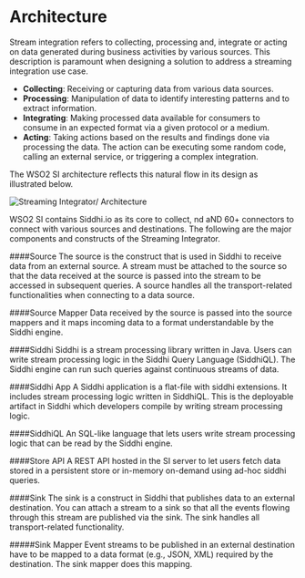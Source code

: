# Architecture
Stream integration refers to collecting, processing and, integrate or acting on data generated during business activities by various sources. This description is paramount when designing a solution to address a streaming integration use case. 
 
- **Collecting**: Receiving or capturing data from various data sources. 
- **Processing**: Manipulation of data to identify interesting patterns and to extract information. 
- **Integrating**: Making processed data available for consumers to consume in an expected format via a given protocol or a medium. 
- **Acting**: Taking actions based on the results and findings done via processing the data. The action can be executing some random code, calling an external service, or triggering a complex integration. 
 
The WSO2 SI architecture reflects this natural flow in its design as illustrated below. 

![Streaming Integrator/ Architecture](../images/overview/si-architecture.png)


WSO2 SI contains Siddhi.io as its core to collect, nd aND 60+ connectors to connect with various sources and destinations. The following are the major components and constructs of the Streaming Integrator.
 
 ####Source
 The source is the construct that is used in Siddhi to receive data from an external source. A stream must be attached to the source so that the data received at the source is passed into the stream to be accessed in subsequent queries. A source handles all the transport-related functionalities when connecting to a data source.
 
 ####Source Mapper
 Data received by the source is passed into the source mappers and it maps incoming data to a format understandable by the Siddhi engine. 
 
 ####Siddhi
 Siddhi is a stream processing library written in Java. Users can write stream processing logic in the Siddhi Query Language (SiddhiQL). The Siddhi engine can run such queries against continuous streams of data. 
  
 ####Siddhi App
 A Siddhi application is a flat-file with siddhi extensions. It includes stream processing logic written in SiddhiQL. This is the deployable artifact in Siddhi which developers compile by writing stream processing logic. 
 
 ####SiddhiQL
 An SQL-like language that lets users write stream processing logic that can be read by the Siddhi engine. 
 
 ####Store API
 A REST API hosted in the SI server to let users fetch data stored in a persistent store or in-memory on-demand using ad-hoc siddhi queries.
 
 ####Sink
 The sink is a construct in Siddhi that publishes data to an external destination. You can attach a stream to a sink so that all the events flowing through this stream are published via the sink. The sink handles all transport-related functionality.
 
 #####Sink Mapper
 Event streams to be published in an external destination have to be mapped to a data format (e.g., JSON, XML) required by the destination. The sink mapper does this mapping.

 
 
 
